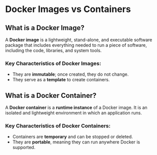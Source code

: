 # Docker Images vs Containers

## What is a Docker Image?
A **Docker image** is a lightweight, stand-alone, and executable software package that includes everything needed to run a piece of software, including the code, libraries, and system tools.

### Key Characteristics of Docker Images:
- They are **immutable**; once created, they do not change.
- They serve as a **template** to create containers.

## What is a Docker Container?
A **Docker container** is a **runtime instance** of a Docker image. It is an isolated and lightweight environment in which an application runs.

### Key Characteristics of Docker Containers:
- Containers are **temporary** and can be stopped or deleted.
- They are **portable**, meaning they can run anywhere Docker is supported.